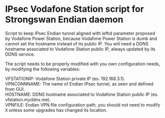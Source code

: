 # IPsec Vodafone Station script for Strongswan Endian daemon
Script to keep IPsec Endian tunnel aligned with leftid parameter proposed by Vodafone Power Station, because Vodafone Power Station is dumb and cannot set the hostname instead of its public IP. You will need a DDNS hostname associated to Vodafone Station public IP, always updated by its DDNS service.

The script needs to be properly modified with you own configuration needs, by modifying the following variables:

VFSTATIONIP: Vodafone Station private IP (es. 192.168.3.1).  
VPNCONNNAME: The name of Endian IPsec tunnel, as seen and defined from GUI.  
HOSTNAME: DDNS hostname associated to Vodafone Station public IP (es. vfstation.myddns.me).  
VPNFILE: Endian VPN file configuration path, you should not need to modify it unless some upgrades has changed its location.
